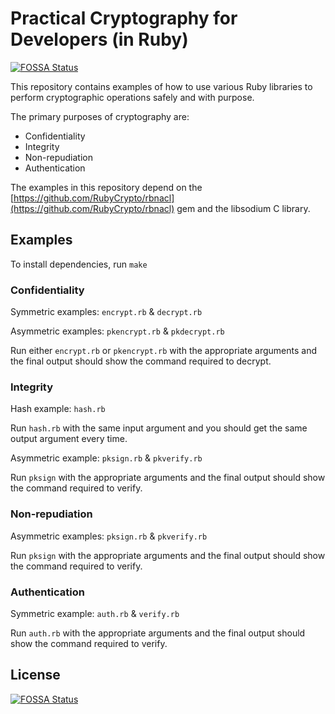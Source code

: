 # Practical Cryptography for Developers (in Ruby)
[![FOSSA Status](https://app.fossa.com/api/projects/git%2Bgithub.com%2Faeden%2Fpc4d-ruby.svg?type=shield)](https://app.fossa.com/projects/git%2Bgithub.com%2Faeden%2Fpc4d-ruby?ref=badge_shield)


This repository contains examples of how to use various Ruby libraries to perform cryptographic operations safely and with purpose. 

The primary purposes of cryptography are:

- Confidentiality
- Integrity
- Non-repudiation
- Authentication

The examples in this repository depend on the [https://github.com/RubyCrypto/rbnacl](https://github.com/RubyCrypto/rbnacl) gem and the libsodium C library.

## Examples

To install dependencies, run `make`

### Confidentiality

Symmetric examples: `encrypt.rb` & `decrypt.rb`

Asymmetric examples: `pkencrypt.rb` & `pkdecrypt.rb`

Run either `encrypt.rb` or `pkencrypt.rb` with the appropriate arguments and the final output should show the command required to decrypt.

### Integrity

Hash example: `hash.rb`

Run `hash.rb` with the same input argument and you should get the same output argument every time.

Asymmetric example: `pksign.rb` & `pkverify.rb`

Run `pksign` with the appropriate arguments and the final output should show the command required to verify.

### Non-repudiation

Asymmetric examples: `pksign.rb` & `pkverify.rb`

Run `pksign` with the appropriate arguments and the final output should show the command required to verify.

### Authentication

Symmetric example: `auth.rb` & `verify.rb`

Run `auth.rb` with the appropriate arguments and the final output should show the command required to verify.



## License
[![FOSSA Status](https://app.fossa.com/api/projects/git%2Bgithub.com%2Faeden%2Fpc4d-ruby.svg?type=large)](https://app.fossa.com/projects/git%2Bgithub.com%2Faeden%2Fpc4d-ruby?ref=badge_large)